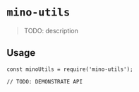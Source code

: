 # `mino-utils`

> TODO: description

## Usage

```
const minoUtils = require('mino-utils');

// TODO: DEMONSTRATE API
```

